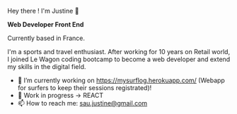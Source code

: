 Hey there ! I'm Justine 👋

**Web Developer Front End**

Currently based in France.

I'm a sports and travel enthusiast.
After working for 10 years on Retail world, I joined Le Wagon coding bootcamp to become a web developer and extend my skills in the digital field.


  * 🔭 I’m currently working on https://mysurflog.herokuapp.com/ (Webapp for surfers to keep their sessions registrated)!
  * 🌱 Work in progress -> REACT 
  * 📫 How to reach me: sau.justine@gmail.com
